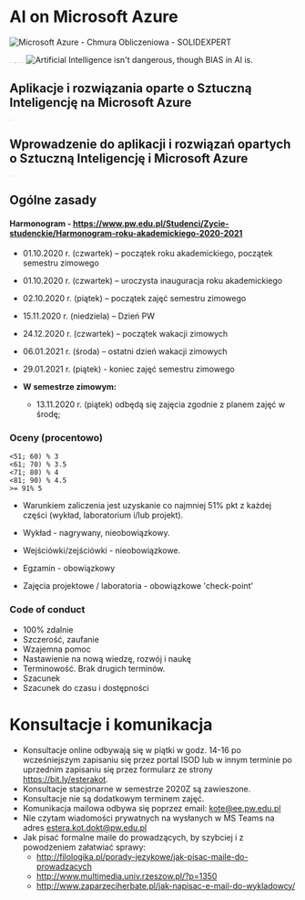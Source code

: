 # AI on Microsoft Azure

![Microsoft Azure - Chmura Obliczeniowa - SOLIDEXPERT](https://solidexpert.com/wp-content/uploads/2018/08/microsoft-azurev2.png)

<img src="https://cdn0.iconfinder.com/data/icons/very-basic-2-android-l-lollipop-icon-pack/24/plus-512.png" alt="Plus icon" style="zoom:5%;" /> <img src="https://miro.medium.com/max/452/1*8vOzJ9dU9HO_ahf4E_ab8Q.png" alt="img" style="zoom: 10%;" />
<img src="https://www.flaticon.com/svg/static/icons/svg/56/56751.svg" alt="Free icon download | Equal" style="zoom:5%;" /> ![Artificial Intelligence isn't dangerous, though BIAS in AI is.](https://gabrielamueller.com/wp-content/uploads/2019/01/gabriela-mueller-artifitcial-intelligence-2000.jpg)



## Aplikacje i rozwiązania oparte o Sztuczną Inteligencję na Microsoft Azure

[<img src="https://image.flaticon.com/icons/png/512/1/1204.png" alt="Click on me" style="zoom:5%;" />](https://github.com/ekote/AI-on-Microsoft-Azure/tree/main/advanced-mgr)



## Wprowadzenie do aplikacji i rozwiązań opartych o Sztuczną Inteligencję i Microsoft Azure
[<img src="https://image.flaticon.com/icons/png/512/1/1204.png" alt="Click on me" style="zoom:5%;" />](https://github.com/ekote/AI-on-Microsoft-Azure/tree/main/intro-inz)



## Ogólne zasady 

#### Harmonogram - https://www.pw.edu.pl/Studenci/Zycie-studenckie/Harmonogram-roku-akademickiego-2020-2021 

- 01.10.2020 r. (czwartek) – początek roku akademickiego, początek semestru zimowego

- 01.10.2020 r. (czwartek) – uroczysta inauguracja roku akademickiego

- 02.10.2020 r. (piątek) – początek zajęć semestru zimowego

- 15.11.2020 r. (niedziela) – Dzień PW

- 24.12.2020 r. (czwartek) – początek wakacji zimowych

- 06.01.2021 r. (środa) – ostatni dzień wakacji zimowych

- 29.01.2021 r. (piątek) - koniec zajęć semestru zimowego

- **W semestrze zimowym:**

  - 13.11.2020 r. (piątek) odbędą się zajęcia zgodnie z planem zajęć w środę;

    

### Oceny (procentowo)

```
<51; 60) % 3
<61; 70) % 3.5
<71; 80) % 4
<81; 90) % 4.5
>= 91% 5
```

- Warunkiem zaliczenia jest uzyskanie co najmniej 51% pkt z każdej części (wykład, laboratorium i/lub projekt).

- Wykład - nagrywany, nieobowiązkowy.
- Wejściówki/zejściówki - nieobowiązkowe.
- Egzamin - obowiązkowy
- Zajęcia projektowe / laboratoria - obowiązkowe 'check-point'



### Code of conduct



- 100% zdalnie
- Szczerość, zaufanie
- Wzajemna pomoc
- Nastawienie na nową wiedzę, rozwój i naukę
- Terminowość. Brak drugich terminów.
- Szacunek
- Szacunek do czasu i dostępności



# Konsultacje i komunikacja

- Konsultacje online odbywają się w piątki w godz. 14-16 po wcześniejszym zapisaniu się przez portal ISOD lub w innym terminie po uprzednim zapisaniu się przez formularz ze strony https://bit.ly/esterakot. 
- Konsultacje stacjonarne w semestrze 2020Z są zawieszone.
- Konsultacje nie są dodatkowym terminem zajęć.
- Komunikacja mailowa odbywa się poprzez email: kote@ee.pw.edu.pl
- Nie czytam wiadomości prywatnych na wysłanych w MS Teams na adres estera.kot.dokt@pw.edu.pl
- Jak pisać formalne maile do prowadzących, by szybciej i z powodzeniem załatwiać sprawy:
    - http://filologika.pl/porady-jezykowe/jak-pisac-maile-do-prowadzacych
    - http://www.multimedia.univ.rzeszow.pl/?p=1350
    - http://www.zaparzeciherbate.pl/jak-napisac-e-mail-do-wykladowcy/
